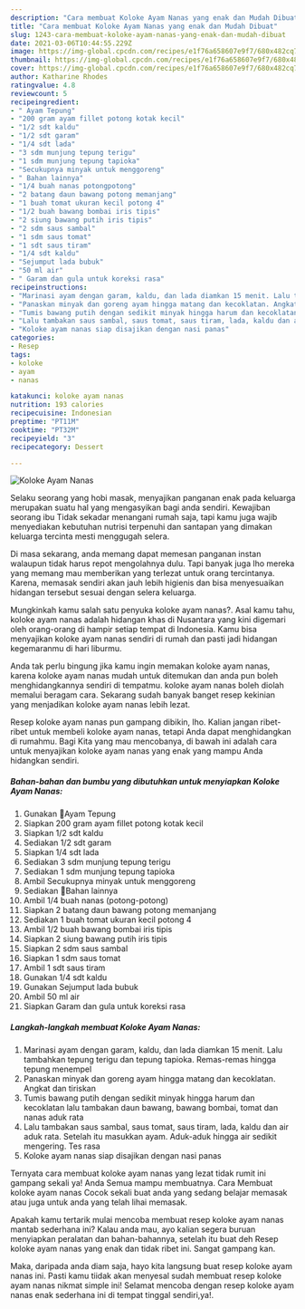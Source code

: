 ```yaml
---
description: "Cara membuat Koloke Ayam Nanas yang enak dan Mudah Dibuat"
title: "Cara membuat Koloke Ayam Nanas yang enak dan Mudah Dibuat"
slug: 1243-cara-membuat-koloke-ayam-nanas-yang-enak-dan-mudah-dibuat
date: 2021-03-06T10:44:55.229Z
image: https://img-global.cpcdn.com/recipes/e1f76a658607e9f7/680x482cq70/koloke-ayam-nanas-foto-resep-utama.jpg
thumbnail: https://img-global.cpcdn.com/recipes/e1f76a658607e9f7/680x482cq70/koloke-ayam-nanas-foto-resep-utama.jpg
cover: https://img-global.cpcdn.com/recipes/e1f76a658607e9f7/680x482cq70/koloke-ayam-nanas-foto-resep-utama.jpg
author: Katharine Rhodes
ratingvalue: 4.8
reviewcount: 5
recipeingredient:
- " Ayam Tepung"
- "200 gram ayam fillet potong kotak kecil"
- "1/2 sdt kaldu"
- "1/2 sdt garam"
- "1/4 sdt lada"
- "3 sdm munjung tepung terigu"
- "1 sdm munjung tepung tapioka"
- "Secukupnya minyak untuk menggoreng"
- " Bahan lainnya"
- "1/4 buah nanas potongpotong"
- "2 batang daun bawang potong memanjang"
- "1 buah tomat ukuran kecil potong 4"
- "1/2 buah bawang bombai iris tipis"
- "2 siung bawang putih iris tipis"
- "2 sdm saus sambal"
- "1 sdm saus tomat"
- "1 sdt saus tiram"
- "1/4 sdt kaldu"
- "Sejumput lada bubuk"
- "50 ml air"
- " Garam dan gula untuk koreksi rasa"
recipeinstructions:
- "Marinasi ayam dengan garam, kaldu, dan lada diamkan 15 menit. Lalu tambahkan tepung terigu dan tepung tapioka. Remas-remas hingga tepung menempel"
- "Panaskan minyak dan goreng ayam hingga matang dan kecoklatan. Angkat dan tiriskan"
- "Tumis bawang putih dengan sedikit minyak hingga harum dan kecoklatan lalu tambakan daun bawang, bawang bombai, tomat dan nanas aduk rata"
- "Lalu tambakan saus sambal, saus tomat, saus tiram, lada, kaldu dan air aduk rata. Setelah itu masukkan ayam. Aduk-aduk hingga air sedikit mengering. Tes rasa"
- "Koloke ayam nanas siap disajikan dengan nasi panas"
categories:
- Resep
tags:
- koloke
- ayam
- nanas

katakunci: koloke ayam nanas 
nutrition: 193 calories
recipecuisine: Indonesian
preptime: "PT11M"
cooktime: "PT32M"
recipeyield: "3"
recipecategory: Dessert

---
```



![Koloke Ayam Nanas](https://img-global.cpcdn.com/recipes/e1f76a658607e9f7/680x482cq70/koloke-ayam-nanas-foto-resep-utama.jpg)

Selaku seorang yang hobi masak, menyajikan panganan enak pada keluarga merupakan suatu hal yang mengasyikan bagi anda sendiri. Kewajiban seorang ibu Tidak sekadar menangani rumah saja, tapi kamu juga wajib menyediakan kebutuhan nutrisi terpenuhi dan santapan yang dimakan keluarga tercinta mesti menggugah selera.

Di masa  sekarang, anda memang dapat memesan panganan instan walaupun tidak harus repot mengolahnya dulu. Tapi banyak juga lho mereka yang memang mau memberikan yang terlezat untuk orang tercintanya. Karena, memasak sendiri akan jauh lebih higienis dan bisa menyesuaikan hidangan tersebut sesuai dengan selera keluarga. 



Mungkinkah kamu salah satu penyuka koloke ayam nanas?. Asal kamu tahu, koloke ayam nanas adalah hidangan khas di Nusantara yang kini digemari oleh orang-orang di hampir setiap tempat di Indonesia. Kamu bisa menyajikan koloke ayam nanas sendiri di rumah dan pasti jadi hidangan kegemaranmu di hari liburmu.

Anda tak perlu bingung jika kamu ingin memakan koloke ayam nanas, karena koloke ayam nanas mudah untuk ditemukan dan anda pun boleh menghidangkannya sendiri di tempatmu. koloke ayam nanas boleh diolah memalui beragam cara. Sekarang sudah banyak banget resep kekinian yang menjadikan koloke ayam nanas lebih lezat.

Resep koloke ayam nanas pun gampang dibikin, lho. Kalian jangan ribet-ribet untuk membeli koloke ayam nanas, tetapi Anda dapat menghidangkan di rumahmu. Bagi Kita yang mau mencobanya, di bawah ini adalah cara untuk menyajikan koloke ayam nanas yang enak yang mampu Anda hidangkan sendiri.

<!--inarticleads1-->

##### Bahan-bahan dan bumbu yang dibutuhkan untuk menyiapkan Koloke Ayam Nanas:

1. Gunakan  📌Ayam Tepung
1. Siapkan 200 gram ayam fillet potong kotak kecil
1. Siapkan 1/2 sdt kaldu
1. Sediakan 1/2 sdt garam
1. Siapkan 1/4 sdt lada
1. Sediakan 3 sdm munjung tepung terigu
1. Sediakan 1 sdm munjung tepung tapioka
1. Ambil Secukupnya minyak untuk menggoreng
1. Sediakan  📌Bahan lainnya
1. Ambil 1/4 buah nanas (potong-potong)
1. Siapkan 2 batang daun bawang potong memanjang
1. Sediakan 1 buah tomat ukuran kecil potong 4
1. Ambil 1/2 buah bawang bombai iris tipis
1. Siapkan 2 siung bawang putih iris tipis
1. Siapkan 2 sdm saus sambal
1. Siapkan 1 sdm saus tomat
1. Ambil 1 sdt saus tiram
1. Gunakan 1/4 sdt kaldu
1. Gunakan Sejumput lada bubuk
1. Ambil 50 ml air
1. Siapkan  Garam dan gula untuk koreksi rasa




<!--inarticleads2-->

##### Langkah-langkah membuat Koloke Ayam Nanas:

1. Marinasi ayam dengan garam, kaldu, dan lada diamkan 15 menit. Lalu tambahkan tepung terigu dan tepung tapioka. Remas-remas hingga tepung menempel
1. Panaskan minyak dan goreng ayam hingga matang dan kecoklatan. Angkat dan tiriskan
1. Tumis bawang putih dengan sedikit minyak hingga harum dan kecoklatan lalu tambakan daun bawang, bawang bombai, tomat dan nanas aduk rata
1. Lalu tambakan saus sambal, saus tomat, saus tiram, lada, kaldu dan air aduk rata. Setelah itu masukkan ayam. Aduk-aduk hingga air sedikit mengering. Tes rasa
1. Koloke ayam nanas siap disajikan dengan nasi panas




Ternyata cara membuat koloke ayam nanas yang lezat tidak rumit ini gampang sekali ya! Anda Semua mampu membuatnya. Cara Membuat koloke ayam nanas Cocok sekali buat anda yang sedang belajar memasak atau juga untuk anda yang telah lihai memasak.

Apakah kamu tertarik mulai mencoba membuat resep koloke ayam nanas mantab sederhana ini? Kalau anda mau, ayo kalian segera buruan menyiapkan peralatan dan bahan-bahannya, setelah itu buat deh Resep koloke ayam nanas yang enak dan tidak ribet ini. Sangat gampang kan. 

Maka, daripada anda diam saja, hayo kita langsung buat resep koloke ayam nanas ini. Pasti kamu tiidak akan menyesal sudah membuat resep koloke ayam nanas nikmat simple ini! Selamat mencoba dengan resep koloke ayam nanas enak sederhana ini di tempat tinggal sendiri,ya!.

